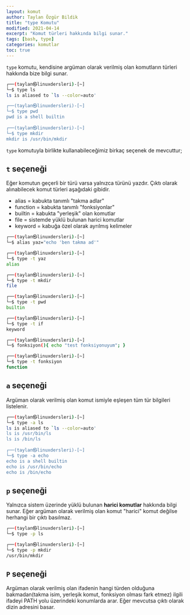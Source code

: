 ```yaml
---
layout: komut
author: Taylan Özgür Bildik
title: "type Komutu"
modified: 2021-04-14
excerpt: "Komut türleri hakkında bilgi sunar."
tags: [bash, type]
categories: komutlar 
toc: true 
---
```



`type` komutu, kendisine argüman olarak verilmiş olan komutların türleri hakkında bize bilgi sunar. 

```bash
┌──(taylan㉿linuxdersleri)-[~]
└─$ type ls
ls is aliased to `ls --color=auto'

┌──(taylan㉿linuxdersleri)-[~]
└─$ type pwd
pwd is a shell builtin                                                                                                                                  
                                                                                                                                                           
┌──(taylan㉿linuxdersleri)-[~]                                                                                                                             
└─$ type mkdir                                                                                                                                             
mkdir is /usr/bin/mkdir
```

`type` komutuyla birlikte kullanabileceğimiz birkaç seçenek de mevcuttur;

## `t` seçeneği

Eğer komutun geçerli bir türü varsa yalnızca türünü yazdır. Çıktı olarak alınabilecek komut türleri aşağıdaki gibidir.

- alias = kabukta tanımlı "takma adlar"
- function = kabukta tanımlı "fonksiyonlar"
- builtin = kabukta "yerleşik" olan komutlar
- file = sistemde yüklü bulunan harici komutlar
- keyword  = kabuğa özel olarak ayrılmış kelimeler

```bash
┌──(taylan㉿linuxdersleri)-[~]
└─$ alias yaz="echo 'ben takma ad'"                                                                                                                        

┌──(taylan㉿linuxdersleri)-[~]
└─$ type -t yaz                                                                                                                                            
alias

┌──(taylan㉿linuxdersleri)-[~]
└─$ type -t mkdir                                                                                                                                          
file

┌──(taylan㉿linuxdersleri)-[~]
└─$ type -t pwd                                                                                                                                            
builtin

┌──(taylan㉿linuxdersleri)-[~]
└─$ type -t if                                                                                                                                             
keyword

┌──(taylan㉿linuxdersleri)-[~]
└─$ fonksiyon(){ echo "test fonksiyonuyum"; }                                                                                                              

┌──(taylan㉿linuxdersleri)-[~]
└─$ type -t fonksiyon                                                                                                                                      
function
```

## `a` seçeneği

Argüman olarak verilmiş olan komut ismiyle eşleşen tüm tür bilgileri listelenir. 

```bash
┌──(taylan㉿linuxdersleri)-[~]                                                                                                                             
└─$ type -a ls                                                                                                                                             
ls is aliased to `ls --color=auto'                                                                                                                         
ls is /usr/bin/ls                                                                                                                                          
ls is /bin/ls                                                                                                                                              
                                                                                                                                                           
┌──(taylan㉿linuxdersleri)-[~]
└─$ type -a echo
echo is a shell builtin
echo is /usr/bin/echo
echo is /bin/echo
```

## `p` seçeneği

Yalnızca sistem üzerinde yüklü bulunan **harici komutlar** hakkında bilgi sunar. Eğer argüman olarak verilmiş olan komut "harici" komut değilse herhangi bir çıktı basılmaz.

```bash
┌──(taylan㉿linuxdersleri)-[~]
└─$ type -p ls                                                                                                                                             

┌──(taylan㉿linuxdersleri)-[~]
└─$ type -p mkdir                                                                                                                                          
/usr/bin/mkdir
```

## `P` seçeneği

Argüman olarak verilmiş olan ifadenin hangi türden olduğuna bakmadan(takma isim, yerleşik komut, fonksiyon olması fark etmez) ilgili ifadeyi PATH yolu üzerindeki konumlarda arar. Eğer mevcutsa çıktı olarak dizin adresini basar.